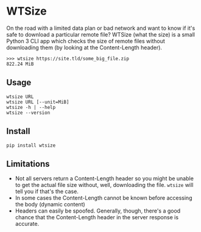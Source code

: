 # WTSize

On the road with a limited data plan or bad network and want to know if it's safe to download a particular remote file? WTSize (what the size) is a small Python 3 CLI app which checks the size of remote files without downloading them (by looking at the Content-Length header).

```
>>> wtsize https://site.tld/some_big_file.zip
822.24 MiB
```

## Usage

```
wtsize URL
wtsize URL [--unit=MiB]
wtsize -h | --help
wtsize --version
```

## Install

```
pip install wtsize
```

## Limitations

- Not all servers return a Content-Length header so you might be unable to get the actual file size without, well, downloading the file. `wtsize` will tell you if that's the case.
- In some cases the Content-Length cannot be known before accessing the body (dynamic content)
- Headers can easily be spoofed. Generally, though, there's a good chance that the Content-Length header in the server response is accurate.
